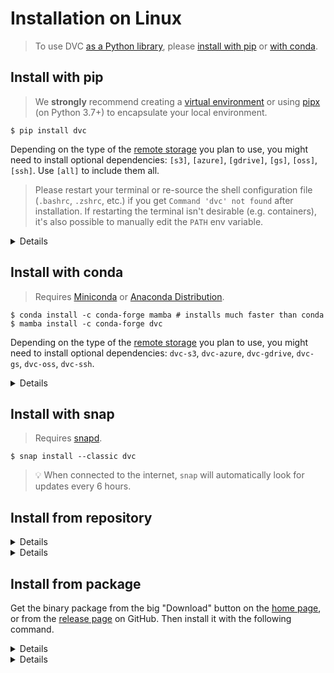 # Installation on Linux

> To use DVC [as a Python library](/doc/api-reference), please
> [install with pip](#install-with-pip) or [with conda](#install-with-conda).

## Install with pip

> We **strongly** recommend creating a
> [virtual environment](https://python.readthedocs.io/en/stable/library/venv.html)
> or using
> [pipx](https://packaging.python.org/guides/installing-stand-alone-command-line-tools/)
> (on Python 3.7+) to encapsulate your local environment.

```dvc
$ pip install dvc
```

Depending on the type of the [remote storage](/doc/command-reference/remote) you
plan to use, you might need to install optional dependencies: `[s3]`, `[azure]`,
`[gdrive]`, `[gs]`, `[oss]`, `[ssh]`. Use `[all]` to include them all.

> Please restart your terminal or re-source the shell configuration file
> (`.bashrc`, `.zshrc`, etc.) if you get `Command 'dvc' not found` after
> installation. If restarting the terminal isn't desirable (e.g. containers),
> it's also possible to manually edit the `PATH` env variable.

<details>

### Example: with support for Amazon S3 storage

```dvc
$ pip install "dvc[s3]"
```

In this case it installs the `boto3` library along with DVC.

</details>

## Install with conda

> Requires [Miniconda](https://docs.conda.io/en/latest/miniconda.html) or
> [Anaconda Distribution](https://docs.anaconda.com/anaconda/).

```dvc
$ conda install -c conda-forge mamba # installs much faster than conda
$ mamba install -c conda-forge dvc
```

Depending on the type of the [remote storage](/doc/command-reference/remote) you
plan to use, you might need to install optional dependencies: `dvc-s3`,
`dvc-azure`, `dvc-gdrive`, `dvc-gs`, `dvc-oss`, `dvc-ssh`.

<details>

### Example: with support for Amazon S3 storage

```dvc
$ conda install -c conda-forge mamba
$ mamba install -c conda-forge dvc-s3
```

In this case it installs the `boto3` library along with DVC.

</details>

## Install with snap

> Requires [snapd](https://snapcraft.io/docs/installing-snapd).

```dvc
$ snap install --classic dvc
```

> 💡 When connected to the internet, `snap` will automatically look for updates
> every 6 hours.

## Install from repository

<details>

### On Debian/Ubuntu

```dvc
$ sudo wget \
       https://dvc.org/deb/dvc.list \
       -O /etc/apt/sources.list.d/dvc.list
$ wget -qO - https://dvc.org/deb/iterative.asc | sudo apt-key add -
$ sudo apt update
$ sudo apt install dvc
```

</details>

<details>

### On Fedora/CentOS

```dvc
$ sudo wget \
       https://dvc.org/rpm/dvc.repo \
       -O /etc/yum.repos.d/dvc.repo
$ sudo rpm --import https://dvc.org/rpm/iterative.asc
$ sudo yum update
$ sudo yum install dvc
```

</details>

## Install from package

Get the binary package from the big "Download" button on the [home page](/), or
from the [release page](https://github.com/iterative/dvc/releases/) on GitHub.
Then install it with the following command.

<details>

### On Debian/Ubuntu

```dvc
$ sudo apt install ./dvc_0.62.1_amd64.deb
```

</details>

<details>

### On Fedora/CentOS

```dvc
$ sudo yum install dvc-0.62.1-1.x86_64.rpm
```

</details>
